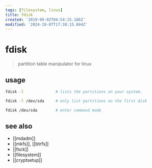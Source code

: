```yaml
---
tags: [filesystem, linux]
title: fdisk
created: '2019-09-02T04:54:15.186Z'
modified: '2024-10-07T17:38:15.844Z'
---
```


# fdisk

> partition table manipulator for linux 

## usage

```sh
fdisk -l              # lists the partitions on your system.

fdisk -l /dev/sda     # only list partitions on the first disk

fdisk /dev/sda        # enter command mode
```

## see also

- [[mdadm]]
- [[mkfs]], [[btrfs]]
- [[fsck]]
- [[filesystem]]
- [[cryptsetup]]
